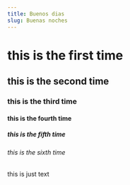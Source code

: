 ```yaml
---
title: Buenos dias
slug: Buenas noches
---
```



# this is the first time

## this is the second time

### this is the third time

#### this is the fourth time

##### this is the fifth time

###### this is the sixth time

this is just text
